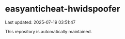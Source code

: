 # easyanticheat-hwidspoofer

Last updated: 2025-07-19 03:51:47

This repository is automatically maintained.
